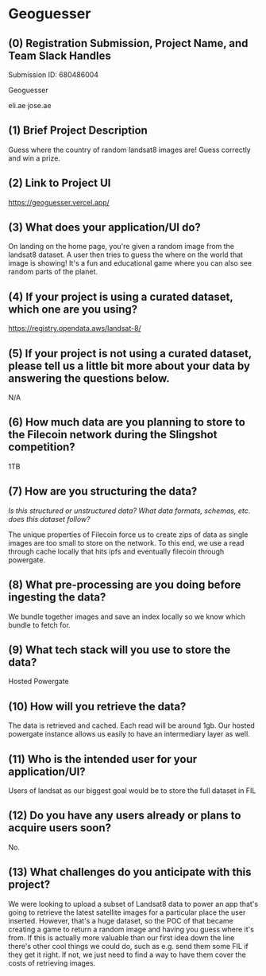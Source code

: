 # Geoguesser

## (0) Registration Submission, Project Name, and Team Slack Handles

Submission ID: 680486004

Geoguesser

eli.ae
jose.ae

## (1) Brief Project Description

Guess where the country of random landsat8 images are! Guess correctly and win a
prize.

## (2) Link to Project UI

https://geoguesser.vercel.app/

## (3) What does your application/UI do?

On landing on the home page, you're given a random image from the landsat8
dataset. A user then tries to guess the where on the world that image is
showing! It's a fun and educational game where you can also see random parts of
the planet.

## (4) If your project is using a curated dataset, which one are you using?

https://registry.opendata.aws/landsat-8/

## (5) If your project is not using a curated dataset, please tell us a little bit more about your data by answering the questions below.

N/A

## (6) How much data are you planning to store to the Filecoin network during the Slingshot competition?

1TB

## (7) How are you structuring the data?

*Is this structured or unstructured data? What data formats, schemas, etc. does this dataset follow?*

The unique properties of Filecoin force us to create zips of data as single
images are too small to store on the network. To this end, we use a read through
cache locally that hits ipfs and eventually filecoin through powergate.

## (8) What pre-processing are you doing before ingesting the data?

We bundle together images and save an index locally so we know which bundle to
fetch for.

## (9)  What tech stack will you use to store the data?

Hosted Powergate

## (10) How will you retrieve the data?

The data is retrieved and cached. Each read will be around 1gb. Our hosted
powergate instance allows us easily to have an intermediary layer as well.

## (11) Who is the intended user for your application/UI?

Users of landsat as our biggest goal would be to store the full dataset in FIL

## (12) Do you have any users already or plans to acquire users soon?

No.

## (13) What challenges do you anticipate with this project?

We were looking to upload a subset of Landsat8 data to power an app that's going
to retrieve the latest satellite images for a particular place the user
inserted. However, that's a huge dataset, so the POC of that became creating a
game to return a random image and having you guess where it's from.
If this is actually more valuable than our first idea down the line there's
other cool things we could do, such as e.g. send them some FIL if they get it
right. If not, we just need to find a way to have them cover the costs of
retrieving images.
